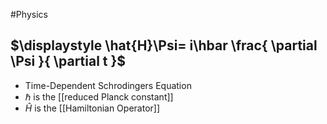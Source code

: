 #Physics 
## $\displaystyle \hat{H}\Psi= i\hbar \frac{ \partial \Psi }{ \partial t }$
* Time-Dependent Schrodingers Equation
* $\displaystyle \hbar$ is the [[reduced Planck constant]]
* $\displaystyle \hat{H}$ is the [[Hamiltonian Operator]]